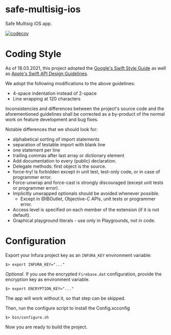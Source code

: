 # safe-multisig-ios
Safe Multisig iOS app.

[![codecov](https://codecov.io/gh/gnosis/safe-ios/branch/main/graph/badge.svg)](https://codecov.io/gh/gnosis/safe-ios)

# Coding Style
As of 18.03.2021, this project adopted the [Google's Swift Style Guide](https://google.github.io/swift/) as well as [Apple's Swift API Design Guidelines](https://swift.org/documentation/api-design-guidelines/). 

We adopt the following modifications to the above guidelines:
- 4-space indentation instead of 2-space
- Line wrapping at 120 characters

Inconsistencies and differences between the project's source code and the aforementioned guidelines shall be corrected as a by-product of the normal work on feature development and bug fixes.

Notable differences that we should look for:
- alphabetical sorting of import statements
- separation of testable import with blank line
- one statement per line
- trailing commas after last array or dictionary element
- Add documentation to every (public) declaration.
- Delegate methods: first object is the source.
- force-try! Is forbidden except in unit test, test-only code, or in case of programmer error.
- Force-unwrap and force-cast is strongly discouraged (except unit tests or programmer error).
- Implicitly unwrapped optionals should be avoided whenever possible.
  - Except in @IBOutlet, Objective-C APIs, unit tests or programmer error.
- Access level is specified on each member of the extension (if it is not default).
- Graphical playground literals - use only in Playgrounds, not in code. 

# Configuration

Export your Infura project key as an `INFURA_KEY` environment variable:

    $> export INFURA_KEY="..."


*Optional*. If you use the encrypted `Firebase.dat` configuration, provide the encryption key as 
environment variable.

    $> export ENCRYPTION_KEY="..."

The app will work without it, so that step can be skipped.

Then, run the configure script to install the Config.xcconfig

    $> bin/configure.sh

Now you are ready to build the project.

